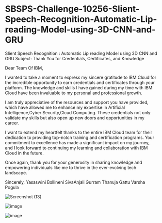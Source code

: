 # SBSPS-Challenge-10256-Slient-Speech-Recognition-Automatic-Lip-reading-Model-using-3D-CNN-and-GRU
Slient Speech Recognition : Automatic Lip reading Model using 3D CNN and GRU
Subject: Thank You for Credentials, Certificates, and Knowledge

Dear Team Of IBM,

I wanted to take a moment to express my sincere gratitude to IBM Cloud for the incredible opportunity to earn credentials and certificates through your platform. The knowledge and skills I have gained during my time with IBM Cloud have been invaluable to my personal and professional growth.

I am truly appreciative of the resources and support you have provided, which have allowed me to enhance my expertise in Artificial Intelligence,Cyber Security,Cloud Computing. These credentials not only validate my skills but also open up new doors and opportunities in my career.

I want to extend my heartfelt thanks to the entire IBM Cloud team for their dedication to providing top-notch training and certification programs. Your commitment to excellence has made a significant impact on my journey, and I look forward to continuing my learning and collaboration with IBM Cloud in the future.

Once again, thank you for your generosity in sharing knowledge and empowering individuals like me to thrive in the ever-evolving tech landscape.

Sincerely,
Yasaswini Bollineni
SivaAnjali Gurram
Thanuja Gattu
Varsha Pogula


![Screenshot (13)](https://github.com/smartinternz02/SBSPS-Challenge-10256-Slient-Speech-Recognition-Automatic-Lip-reading-Model-using-3D-CNN-and-GRU/assets/131426879/a6536a53-58d9-451e-b620-4dca77b252e4)


![image](https://github.com/smartinternz02/SBSPS-Challenge-10256-Slient-Speech-Recognition-Automatic-Lip-reading-Model-using-3D-CNN-and-GRU/assets/131426879/08c9b76d-e4a6-43bf-a71b-f2e0ca8a3ce9)


![image](https://github.com/smartinternz02/SBSPS-Challenge-10256-Slient-Speech-Recognition-Automatic-Lip-reading-Model-using-3D-CNN-and-GRU/assets/131426879/f7ad9128-56ad-4e3b-9f00-63e32dfc5959)

